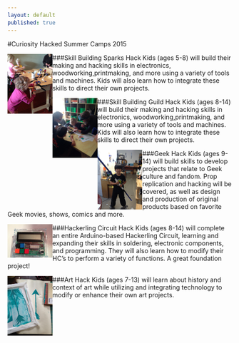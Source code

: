 ```yaml
---
layout: default
published: true
---
```

#Curiosity Hacked Summer Camps 2015

###Skill Building Sparks Hack 
<span>
<img src="/images/summer/IMG_6014.jpg" width="20%" align="left" class="image image-left">
Kids (ages 5-8) will build their making and hacking skills in electronics, woodworking,printmaking, and more using a variety of tools and machines. Kids will also learn how to integrate these skills to direct their own projects.
</span>

###Skill Building Guild Hack
<span>
<img src="/images/summer/rayguns.jpg" width="20%" align="left" class="image image-left">
Kids (ages 8-14) will build their making and hacking skills in electronics, woodworking,printmaking, and more using a variety of tools and machines. Kids will also learn how to integrate these skills to direct their own projects.
</span>

###Geek Hack
<span>
<img src="/images/summer/IMG_3818.jpg" width="20%" align="left" class="image image-left">
Kids (ages 9-14) will build skills to develop projects that relate to Geek culture and fandom. Prop replication and hacking will be covered, as well as design and production of original products based on favorite Geek movies, shows, comics and more.
</span>

###Hackerling Circuit Hack
<span>
<img src="/images/summer/IMG_5802.jpg" width="20%" align="left" class="image image-left">
Kids (ages 8-14) will complete an entire Arduino-based Hackerling Circuit, learning and expanding their skills in soldering, electronic components, and programming. They will also learn how to modify their HC’s to perform a variety of functions. A great foundation project!
</span>

###Art Hack
<span>
<img src="/images/summer/IMG_3646.jpg" width="20%" align="left" class="image image-left">
Kids (ages 7-13) will learn about history and context of art while utilizing and integrating technology to modify or enhance their own art projects.
</span>

